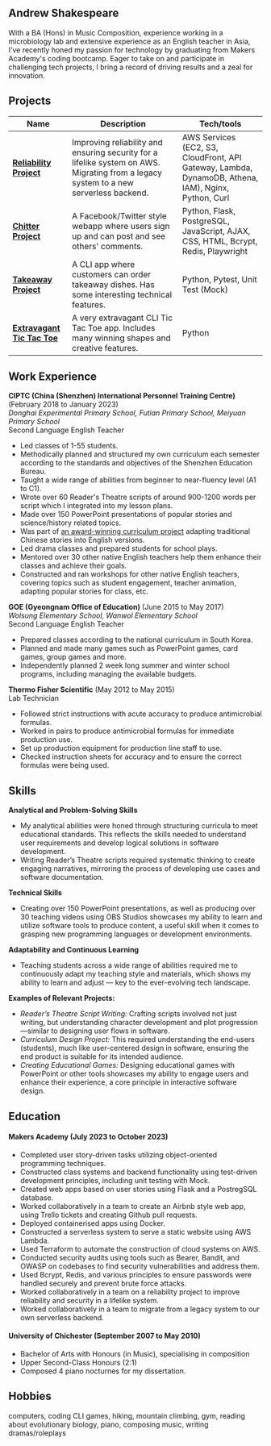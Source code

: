 ## Andrew Shakespeare


With a BA (Hons) in Music Composition, experience working in a microbiology lab and extensive experience as an English teacher in Asia, I've recently honed my passion for technology by graduating from Makers Academy's coding bootcamp. Eager to take on and participate in challenging tech projects, I bring a record of driving results and a zeal for innovation.

## Projects

| Name                         | Description       | Tech/tools        |
| ---------------------------- | ----------------- | ----------------- |
| **[Reliability Project](https://github.com/shakey0/ReliabilityProject)** | Improving reliability and ensuring security for a lifelike system on AWS. Migrating from a legacy system to a new serverless backend. | AWS Services (EC2, S3, CloudFront, API Gateway, Lambda, DynamoDB, Athena, IAM), Nginx, Python, Curl |
| **[Chitter Project](https://github.com/shakey0/chitter_project)** | A Facebook/Twitter style webapp where users sign up and can post and see others' comments. | Python, Flask, PostgreSQL, JavaScript, AJAX, CSS, HTML, Bcrypt, Redis, Playwright |
| **[Takeaway Project](https://github.com/shakey0/TakeawayProject)** | A CLI app where customers can order takeaway dishes. Has some interesting technical features. | Python, Pytest, Unit Test (Mock) |
| **[Extravagant Tic Tac Toe](https://github.com/shakey0/ExtravagantTicTacToe)** | A very extravagant CLI Tic Tac Toe app. Includes many winning shapes and creative features. | Python |


## Work Experience

**CIPTC (China (Shenzhen) International Personnel Training Centre)** (February 2018 to January 2023)
<br><em>Donghai Experimental Primary School, Futian Primary School, Meiyuan Primary School</em>
<br>Second Language English Teacher

- Led classes of 1-55 students.
- Methodically planned and structured my own curriculum each semester according to the standards and objectives of the Shenzhen Education Bureau.
- Taught a wide range of abilities from beginner to near-fluency level (A1 to C1).
- Wrote over 60 Reader's Theatre scripts of around 900-1200 words per script which I integrated into my lesson plans.
- Made over 150 PowerPoint presentations of popular stories and science/history related topics.
- Was part of [an award-winning curriculum project](https://drive.google.com/file/d/1T18aGx3VVYXYYnBeSc45IGPTyMiDQ0zW/view?usp=sharing) adapting traditional Chinese stories into English versions.
- Led drama classes and prepared students for school plays.
- Mentored over 30 other native English teachers help them enhance their classes and achieve their goals.
- Constructed and ran workshops for other native English teachers, covering topics such as student engagement, teacher animation, adapting popular stories for class, etc.

**GOE (Gyeongnam Office of Education)** (June 2015 to May 2017)
<br><em>Wolsung Elementary School, Wanwol Elementary School</em>
<br>Second Language English Teacher

- Prepared classes according to the national curriculum in South Korea.
- Planned and made many games such as PowerPoint games, card games, group games and more.
- Independently planned 2 week long summer and winter school programs, including managing the available budgets.

**Thermo Fisher Scientific** (May 2012 to May 2015)
<br>Lab Technician

- Followed strict instructions with acute accuracy to produce antimicrobial formulas.
- Worked in pairs to produce antimicrobial formulas for immediate production use.
- Set up production equipment for production line staff to use.
- Checked instruction sheets for accuracy and to ensure the correct formulas were being used.

## Skills

**Analytical and Problem-Solving Skills**
- My analytical abilities were honed through structuring curricula to meet educational standards. This reflects the skills needed to understand user requirements and develop logical solutions in software development.
- Writing Reader’s Theatre scripts required systematic thinking to create engaging narratives, mirroring the process of developing use cases and software documentation.

**Technical Skills**
- Creating over 150 PowerPoint presentations, as well as producing over 30 teaching videos using OBS Studios showcases my ability to learn and utilize software tools to produce content, a useful skill when it comes to grasping new programming languages or development environments.

**Adaptability and Continuous Learning**
- Teaching students across a wide range of abilities required me to continuously adapt my teaching style and materials, which shows my ability to learn and adjust — key to the ever-evolving tech landscape.

**Examples of Relevant Projects:**
- <em>Reader’s Theatre Script Writing:</em> Crafting scripts involved not just writing, but understanding character development and plot progression—similar to designing user flows in software.
- <em>Curriculum Design Project:</em> This required understanding the end-users (students), much like user-centered design in software, ensuring the end product is suitable for its intended audience.
- <em>Creating Educational Games:</em> Designing educational games with PowerPoint or other tools showcases my ability to engage users and enhance their experience, a core principle in interactive software design.

## Education

#### Makers Academy (July 2023 to October 2023)
- Completed user story-driven tasks utilizing object-oriented programming techniques.
- Constructed class systems and backend functionality using test-driven development principles, including unit testing with Mock.
- Created web apps based on user stories using Flask and a PostregSQL database.
- Worked collaboratively in a team to create an Airbnb style web app, using Trello tickets and creating Github pull requests.
- Deployed containerised apps using Docker.
- Constructed a serverless system to serve a static website using AWS Lambda.
- Used Terraform to automate the construction of cloud systems on AWS.
- Conducted security audits using tools such as Bearer, Bandit, and OWASP on codebases to find security vulnerabilities and address them.
- Used Bcrypt, Redis, and various principles to ensure passwords were handled securely and prevent brute force attacks.
- Worked collaboratively in a team on a reliability project to improve reliability and security in a lifelike system.
- Worked collaboratively in a team to migrate from a legacy system to our own serverless backend.

#### University of Chichester (September 2007 to May 2010)

- Bachelor of Arts with Honours (in Music), specialising in composition
- Upper Second-Class Honours (2:1)
- Composed 4 piano nocturnes for my dissertation.

## Hobbies

computers, coding CLI games, hiking, mountain climbing, gym, reading about evolutionary biology, piano, composing music, writing dramas/roleplays
